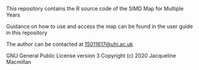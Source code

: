 This repository contains the R source code of the SIMD Map for Multiple Years

Guidance on how to use and access the map can be found in the user guide in this repository

The author can be contacted at 15011617@uhi.ac.uk

GNU General Public License version 3 
Copyright (c) 2020 Jacqueline Macmillan
